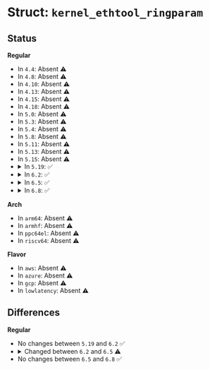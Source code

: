 # Struct: <code>kernel_ethtool_ringparam</code>

## Status
<b>Regular</b>
<ul>
<li>
In <code>4.4</code>: Absent ⚠️
</li>
<li>
In <code>4.8</code>: Absent ⚠️
</li>
<li>
In <code>4.10</code>: Absent ⚠️
</li>
<li>
In <code>4.13</code>: Absent ⚠️
</li>
<li>
In <code>4.15</code>: Absent ⚠️
</li>
<li>
In <code>4.18</code>: Absent ⚠️
</li>
<li>
In <code>5.0</code>: Absent ⚠️
</li>
<li>
In <code>5.3</code>: Absent ⚠️
</li>
<li>
In <code>5.4</code>: Absent ⚠️
</li>
<li>
In <code>5.8</code>: Absent ⚠️
</li>
<li>
In <code>5.11</code>: Absent ⚠️
</li>
<li>
In <code>5.13</code>: Absent ⚠️
</li>
<li>
In <code>5.15</code>: Absent ⚠️
</li>
<li>
<details>
<summary>In <code>5.19</code>: ✅</summary>

```c
struct kernel_ethtool_ringparam {
    u32 rx_buf_len;
    u8 tcp_data_split;
    u8 tx_push;
    u32 cqe_size;
};
```
</details>
</li>
<li>
<details>
<summary>In <code>6.2</code>: ✅</summary>

```c
struct kernel_ethtool_ringparam {
    u32 rx_buf_len;
    u8 tcp_data_split;
    u8 tx_push;
    u32 cqe_size;
};
```
</details>
</li>
<li>
<details>
<summary>In <code>6.5</code>: ✅</summary>

```c
struct kernel_ethtool_ringparam {
    u32 rx_buf_len;
    u8 tcp_data_split;
    u8 tx_push;
    u8 rx_push;
    u32 cqe_size;
    u32 tx_push_buf_len;
    u32 tx_push_buf_max_len;
};
```
</details>
</li>
<li>
<details>
<summary>In <code>6.8</code>: ✅</summary>

```c
struct kernel_ethtool_ringparam {
    u32 rx_buf_len;
    u8 tcp_data_split;
    u8 tx_push;
    u8 rx_push;
    u32 cqe_size;
    u32 tx_push_buf_len;
    u32 tx_push_buf_max_len;
};
```
</details>
</li>
</ul>
<b>Arch</b>
<ul>
<li>
In <code>arm64</code>: Absent ⚠️
</li>
<li>
In <code>armhf</code>: Absent ⚠️
</li>
<li>
In <code>ppc64el</code>: Absent ⚠️
</li>
<li>
In <code>riscv64</code>: Absent ⚠️
</li>
</ul>
<b>Flavor</b>
<ul>
<li>
In <code>aws</code>: Absent ⚠️
</li>
<li>
In <code>azure</code>: Absent ⚠️
</li>
<li>
In <code>gcp</code>: Absent ⚠️
</li>
<li>
In <code>lowlatency</code>: Absent ⚠️
</li>
</ul>

## Differences
<b>Regular</b>
<ul>
<li>
No changes between <code>5.19</code> and <code>6.2</code> ✅
</li>
<li>
<details>
<summary>Changed between <code>6.2</code> and <code>6.5</code> ⚠️</summary>
<ul>
<li>
<b>Field added. </b>
<code>u8 rx_push</code>
</li>
<li>
<b>Field added. </b>
<code>u32 tx_push_buf_len</code>
</li>
<li>
<b>Field added. </b>
<code>u32 tx_push_buf_max_len</code>
</li>
</ul>
</details>
</li>
<li>
No changes between <code>6.5</code> and <code>6.8</code> ✅
</li>
</ul>
